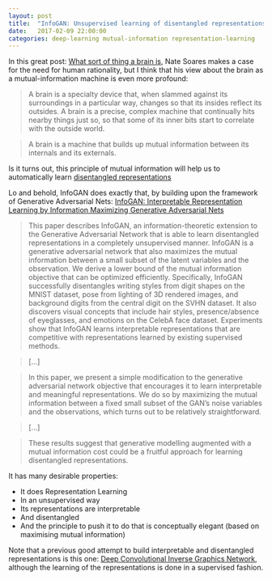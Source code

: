 ```yaml
---
layout: post
title:  "InfoGAN: Unsupervised learning of disentangled representations"
date:   2017-02-09 22:00:00
categories: deep-learning mutual-information representation-learning
---
```


In this great post: [What sort of thing a brain is](http://mindingourway.com/what-sort-of-thing-a-brain-is/),
Nate Soares makes a case for the need for human rationality, but I think that his view about the brain as a
mutual-information machine is even more profound:


> A brain is a specialty device that, when slammed against its surroundings in a particular way, 
> changes so that its insides reflect its outsides. A brain is a precise, complex machine that 
> continually hits nearby things just so, so that some of its inner bits start to correlate with 
> the outside world.

> A brain is a machine that builds up mutual information between its internals and its externals.

Is it turns out, this principle of mutual information will help us to automatically
learn [disentangled representations](http://pinouchon.github.io/ai/dl/representation-learning/2016/08/14/Disentangled-representations.html)

Lo and behold, InfoGAN does exactly that, by building upon the framework of Generative Adversarial Nets:
[InfoGAN: Interpretable Representation Learning by Information Maximizing Generative Adversarial Nets](https://arxiv.org/pdf/1606.03657v1.pdf)

> This paper describes InfoGAN, an information-theoretic extension to the Generative
> Adversarial Network that is able to learn disentangled representations in a
> completely unsupervised manner. InfoGAN is a generative adversarial network
> that also maximizes the mutual information between a small subset of the latent
> variables and the observation. We derive a lower bound of the mutual information
> objective that can be optimized efficiently. Specifically, InfoGAN successfully
> disentangles writing styles from digit shapes on the MNIST dataset, pose from
> lighting of 3D rendered images, and background digits from the central digit on
> the SVHN dataset. It also discovers visual concepts that include hair styles, presence/absence
> of eyeglasses, and emotions on the CelebA face dataset. Experiments
> show that InfoGAN learns interpretable representations that are competitive with
> representations learned by existing supervised methods.

> [...]

> In this paper, we present a simple modification to the generative adversarial network objective that
> encourages it to learn interpretable and meaningful representations. We do so by maximizing the
> mutual information between a fixed small subset of the GAN’s noise variables and the observations,
> which turns out to be relatively straightforward.

> [...]

> These results suggest that generative modelling augmented with
> a mutual information cost could be a fruitful approach for learning disentangled representations.

It has many desirable properties:

 - It does Representation Learning
 - In an unsupervised way
 - Its representations are interpretable
 - And disentangled
 - And the principle to push it to do that is conceptually elegant (based on maximising mutual information)

Note that a previous good attempt to build interpretable and disentangled representations is this one:
[Deep Convolutional Inverse Graphics Network](https://arxiv.org/pdf/1503.03167.pdf), although the learning
of the representations is done in a supervised fashion.
